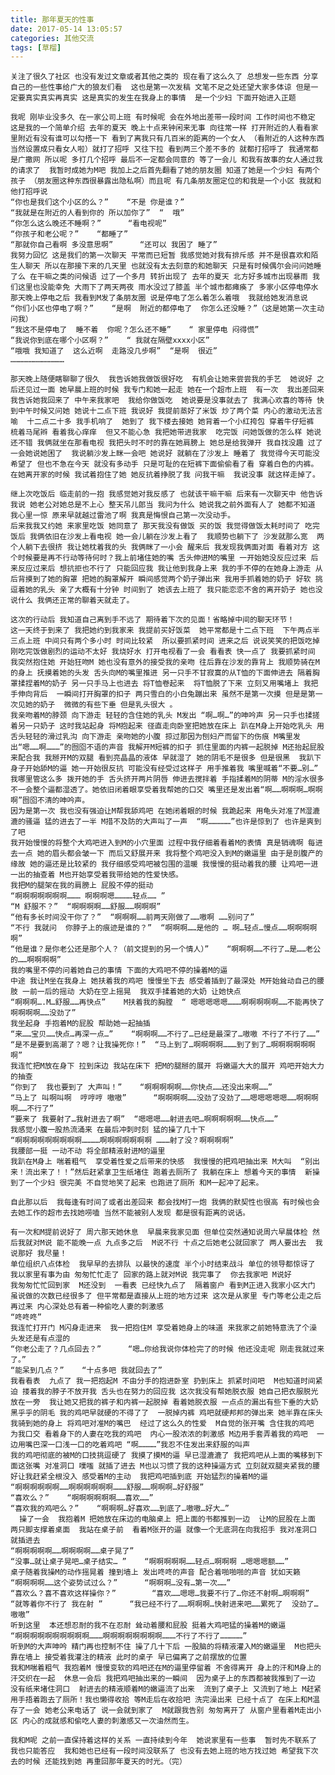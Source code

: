 ```yaml
---
title: 那年夏天的性事
date: 2017-05-14 13:05:57
categories: 其他交流
tags: [草榴]
---
```

    关注了很久了社区 也没有发过文章或者其他之类的 现在看了这么久了 总想发一些东西 分享自己的一些性事给广大的狼友们看  这也是第一次发稿 文笔不足之处还望大家多体谅 但是一定要真实真实再真实 这是真实的发生在我身上的事情  是一个少妇 下面开始进入正题

    我呢 刚毕业没多久 在一家公司上班 有时候呢 会在外地出差带一段时间 工作时间也不稳定 这是我的一个简单介绍 去年的夏天 晚上十点来钟闲来无事 向往常一样 打开附近的人看看家里附近有没有谁可以勾搭一下 看到了离我只有几百米的距离的一个女人 （看附近的人这种东西  当然设置成只看女人啦）就打了招呼 又往下拉 看到两三个差不多的 就都打招呼了 我通常都是广撒网 所以呢 多打几个招呼 最后不一定都会同意的 等了一会儿 和我有故事的女人通过我的请求了  我暂时成她为M吧 我加上之后首先翻看了她的朋友圈 知道了她是一个少妇 有两个孩子 （朋友圈这种东西很暴露出隐私啊）而且呢 有几条朋友圈定位的和我是一个小区 我就和他打招呼说
    “你也是我们这个小区的么？”    “不是 你是谁？”
    “我就是在附近的人看到你的 所以加你了”  “  哦”
    “你怎么这么晚还不睡啊？”      “看电视呢”
    “你孩子和老公呢？”    “都睡了”
    “那就你自己看啊 多没意思啊”      “还可以 我困了 睡了”
    我努力回忆 这是我们的第一次聊天 平常而已短暂 我感觉她对我有排斥感 并不是很喜欢和陌生人聊天 所以在那接下来的几天里 也就没有太去刻意的和她聊天 只是有时候偶尔会问问她睡了么 在干嘛之类的问候语 过了一个多月 转折出现了 去年的夏天 北方好多城市出现暴雨 我们这里也没能幸免 大雨下了两天两夜 雨水没过了膝盖 半个城市都瘫痪了 多家小区停电停水 那天晚上停电之后 我看到M发了条朋友圈 说是停电了怎么着怎么着哦  我就给她发消息说
    “你们小区也停电了啊？”    “是啊  附近的都停电了  你怎么还没睡？”（这是她第一次主动问我）
    “我这不是停电了  睡不着  你呢？怎么还不睡”    “ 家里停电 闷得慌”
    “我说你到底在哪个小区啊？”    “ 我就在隔壁xxxx小区”
    “哦哦 我知道了  这么近啊  走路没几步啊”  “是啊  很近”
    ………………………………

    那天晚上随便瞎聊聊了很久  我告诉她我做饭很好吃  有机会让她来尝尝我的手艺  她说好 之后还见过一面 她早晨上班的时候 我专门和她一起走 她在一个超市上班  有一次  我出差回来 我告诉她我回来了 中午来我家吧  我给你做饭吃  她说要是没事就去了 我满心欢喜的等待 快到中午时候又问她 她说十二点下班 我说好 我提前蒸好了米饭 炒了两个菜 内心的激动无法言喻  十二点二十多 我手机响了  她到了 我下楼去接她 她背着一个小红挎包 穿着牛仔短裤 梳着马尾辫 看着我心痒痒  但又不能心急 我把她带进我家  吃完饭 问她饭做的怎么样 她说还不错 我俩就坐在那看电视 我把头时不时的靠在她肩膀上 她总是给我弹开 我自找没趣 过了一会她说她困了  我说躺沙发上眯一会吧 她说好 就躺在了沙发上 睡着了 我觉得今天可能没希望了 但也不急在今天 就没有多动手 只是可耻的在短裤下面偷偷看了看 穿着白色的内裤。在她离开家的时候 我试着抱住了她 她反抗着挣脱了我 问我干嘛  我说没事 就这样走掉了。

    继上次吃饭后 临走前的一抱 我感觉她对我反感了 也就该干嘛干嘛 后来有一次聊天中 他告诉我说 她老公对她总是不上心 整天吊儿郎当 我问为什么 她说我之前外面有人了 她都不知道 我心里一惊 原来早就越过雷池了啊 我真是悔恨自己第一次没动手。
    后来我我又约她 来家里吃饭 她同意了 那天我没有做饭 买的饭 我觉得做饭太耗时间了 吃完饭后 我俩依旧在沙发上看电视 她一会儿躺在沙发上看了  我顺势也躺下了 沙发就那么宽  两个人躺下去很挤 我让她枕着我的头 我俩眯了一小会 醒来后 我发现我俩面对面 看着对方 这个时候要是再不行动等待何时？我上前堵住她的嘴 舌头伸进M的嘴里 一开始她没反应过来 后来反应过来后 想抗拒也不行了 只能回应我 我让他到我身上来 我的手不停的在她身上游走 从后背摸到了她的胸罩 把她的胸罩解开 瞬间感觉两个奶子弹出来 我用手抓着她的奶子 好软 挑逗着她的乳头 亲了大概有十分钟 时间到了 她该去上班了 我只能恋恋不舍的离开奶子 她也没说什么 我俩还正常的聊着天就走了。

    这次的行动后 我知道自己离到手不远了 期待着下次的见面！省略掉中间的聊天环节！
    这一天终于到来了 我把她约到我家来 我提前买好饭菜  她平常都是十二点下班  下午两点半三点上班 中间只有两个多小时 时间比较紧  所以要抓紧时间 进来之后 说说笑笑的把饭吃掉 刚吃完饭做剧烈的运动不太好 我烧好水 打开电视看了一会 看看表 快一点了 我要抓紧时间 我突然抱住她 开始狂吻M 她也没有意外的接受我的亲吻 往后靠在沙发的靠背上 我顺势骑在M的身上 抚摸着她的头发 舌头向M的嘴里推进 另一只手不甘寂寞的从T恤的下面伸进去 隔着胸罩揉捏着M的奶子 另一只手马上也进去 将T恤卷起来  将T恤脱了下来 立刻又用嘴堵上 我把手伸向背后  一瞬间打开胸罩的扣子 两只雪白的小白兔蹦出来 虽然不是第一次摸 但是是第一次见她的奶子  微微的有些下垂 但是乳头很大 。
    我亲吻着M的脖颈 向下游走 轻轻的含住她的乳头 M发出 “啊…啊…”的呻吟声 另一只手也揉搓着另一只奶子 这时我站起身 将M抱起来 径直走向卧室把她放在床上 趴在M身上开始吃乳头 用舌头轻轻的滑过乳沟 向下游走 亲吻她的小腹 掠过那因为刨妇产而留下的伤痕 M嘴里发出“嗯……啊………”的囫囵不语的声音 我解开M短裤的扣子 抓住里面的内裤一起脱掉 M还抬起屁股来配合我 我掰开M的双腿 看到亮晶晶的液体 早就湿了 她的阴毛不是很多 但是很黑  我趴下身子开始舔M的逼 她一开始很反抗 可能没有经受过这样子 用手推着我 嘴里喊着“不要…别…” 我哪里管这么多 拨开她的手 舌头挤开两片阴唇 伸进去搅拌着 手指揉着M的阴蒂 M的淫水很多 不一会整个逼都湿透了。她依旧闭着眼享受着我帮她的口交 嘴里还是发出着“啊……啊啊啊…啊啊啊”囫囵不清的呻吟声。
    因为是第一次 我也没有强迫让M帮我舔鸡吧 在她闭着眼的时候 我跪起来 用龟头对准了M湿漉漉的骚逼 猛的进去了一半 M措不及防的大声叫了一声  “啊……………”也许是惊到了 也许是爽到了吧
    我开始慢慢的将整个大鸡吧进入到M的小穴里面 过程中我仔细着看着M的表情 真是销魂啊 每进去一点 她的眉头都会皱一下 而后又舒展开来 我将整个鸡吧没入到M的嫩逼里 由于是剖腹产的缘故 她的逼还是比较紧的 我仔细感受鸡吧被包围的温暖 我慢慢的挺动着我的腰 让鸡吧一进一出的抽查着 M也开始享受着我带给她的性爱快感。
    我把M的腿架在我的肩膀上 屁股不停的挺动
    “啊啊啊啊啊啊啊……… 啊啊啊嗯…………轻点…… ”
    “M 舒服不？”  “啊啊啊啊……舒服……啊啊啊”
    “他有多长时间没干你了？”  “啊啊啊……前两天刚做了……嗷啊 ……别问了”
    “不行 我就问  你脖子上的痕迹是谁的？”  “啊啊啊……是他的 … 啊…轻点…慢点……啊啊啊啊啊”
    “他是谁？是你老公还是那个人？（前文提到的另一个情人）”    “啊啊啊……不行了…是……老公的……啊啊啊啊”
    我的嘴里不停的问着她自己的事情 下面的大鸡吧不停的操着M的逼
    中途 我让M坐在我身上 她扶着我的鸡吧 慢慢坐下去 感受着插到了最深处 M开始耸动自己的腰肢 一前一后的摇动 大奶在空上摇晃  我双手揉着她的大奶 让她快点
    “啊啊啊….M…舒服……再快点”    M扶着我的胸膛  “ 嗯嗯嗯嗯嗯………啊啊啊啊啊……不能再快了 啊啊啊啊……没劲了”
    我坐起身 手抱着M的屁股 帮助她一起抽插
    “来……宝贝……快点…再深一点…”    “啊啊啊……不行了…已经是最深了…嗷嗷 不行了不行了……”
    “是不是要到高潮了？嗯？让我操死你！”  “马上到了…啊啊啊啊………到了到了…啊啊啊啊啊啊啊”
    我连忙把M放在身下 拉到床边 我站在床下 把M的腿掰的展开 将嫩逼大大的展开 鸡吧开始大力的抽查
    “你到了  我也要到了 大声叫！”    “啊啊啊啊啊……你快点……还没出来啊……”
    “马上了 叫啊叫啊  哼哼哼 嗷嗷”      “啊啊啊啊……没劲了没劲了……嗯嗯嗯嗯嗯……啊啊啊啊……不行了”
    “要来了 我要射了…我射进去了啊”  “嗯嗯嗯……射进去吧…啊啊啊啊啊……快点……”
    我感觉小腹一股热流涌来 在最后冲刺时刻 猛的操了几十下
    “啊啊啊啊啊啊啊啊啊…………啊啊啊啊啊啊啊 ………射了没？啊啊啊啊”
    我腰部一挺 一动不动 将全部精液射进M的逼里
    我趴在M身上 喘着粗气  享受着性爱之后带来的快感  我慢慢的把鸡吧抽出来 M大叫  “别出来！流出来了！！”然后赶紧拿卫生纸堵住 跑着去厕所了 我躺在床上 想着今天的事情  新操到了一个少妇 很完美 不自觉地笑了起来 也跑进了厕所 和M一起冲了起来。

    自此那以后  我每逢有时间了或者出差回来 都会找M打一炮 我俩的默契性也很高 有时候也会去她工作的超市去找她唠嗑 当然不能被别人发现 都是很有距离的说话。

    有一次和M提前说好了 周六那天她休息  早晨来我家见面 但单位突然通知说周六早晨体检 然后我就对M说 能不能晚一点 九点多之后  M说不行 十点之后她老公就回家了 两人要出去  我说那好 我尽量！
    单位组织八点体检  我早早的去排队 以最快的速度 半个小时结束战斗 单位的领导都惊讶了 我以家里有事为由 匆匆忙忙走了 回家的路上就对M说 我完事了  你去我家吧 M说好
    我匆匆忙忙回到家  M还没到  一看表 已经快九点了  隔着窗户 看到M正进入我家小区大门 虽说做的次数已经很多了 但平常都是直接从上班的地方过来 这次是从家里 专门等老公走之后再过来 内心深处总有着一种偷吃人妻的刺激感
    “咚咚咚”
    我连忙打开门 M闪身走进来  我一把抱住M 享受着她身上的味道 来我家之前她特意洗了个澡 头发还是有点湿的
    “你老公走了？几点回去？”      “嗯…你给我说你体检完了的时候 他还没走呢 刚走我就过来了。”
    “能呆到几点？”    “十点多吧 我就回去了”
    我看看表  九点了 我一把抱起M 不由分手的抱进卧室 扔到床上 抓紧时间吧  M也知道时间紧迫 搂着我的脖子不放开我 舌头也在努力的回应我 这次我没有帮她脱衣服 她自己把衣服脱光放在一旁  我让她又把我的裤子和内裤一起脱掉 看着她脱衣服 一点点的漏出有些下垂的大奶 黑乎乎的阴毛 我的鸡吧早就硬的不得了了  一脱掉内裤 鸡吧就硬邦邦的弹出来 她半靠在床头 我骑到她的身上 将鸡吧对准M的嘴巴  经过了这么久的性爱  M自觉的张开嘴 含住我的鸡吧 为我口交 看着身下的人妻在吃我的鸡吧  内心一股浓浓的刺激感 M边用手套弄着我的鸡吧  一边用嘴巴深一口浅一口的吃着鸡吧 “啊…………”我忍不住发出来舒服的叫声
    我的鸡吧彻底的被M的口技挑逗硬了 我摸了摸M的逼 早已湿漉漉了 我把鸡吧从上面的嘴移到下面这张嘴 对准洞口 噗嗤 就插了进去 M也以习惯了我的这种操逼方式 立刻就双腿夹紧我的腰  好让我赶紧全根没入 感受着M的主动  我把鸡吧插到底 开始猛烈的操着M的逼
    “啊啊啊啊啊啊……啊啊啊啊啊啊………舒服……啊啊啊…好舒服”
    “喜欢么？”    “啊啊啊啊啊啊……喜欢……”
    “喜欢我的鸡吧么？”    “啊啊啊…好喜欢……到底了…嗷嗷…好大…”
      操了一会  我抱着M 把她放在床边的电脑桌上 把上面的书都推到一边  让M的屁股在上面  两只脚支撑着桌面  我站在桌子前  看着M张开的逼 就像一个无底洞在向我招手 我对准洞口 就插进去
    “啊啊啊啊啊……啊啊啊啊……桌子晃了”
    “没事…就让桌子晃吧…桌子结实… ”    “啊啊啊啊啊……轻点…啊啊啊 …嗯嗯嗯额……”
    桌子随着我操M的动作摇晃着 撞到墙上 发出咚咚的声音 配合着啪啪啪的声音 犹如天籁
    “啊啊啊啊……这个姿势试过么？”      “啊啊啊…没有…第一次……”
    “喜欢么？喜不喜欢这样操你？”        “喜欢……嗯嗯…我要不行了…你还不射啊…啊啊啊”
    “就等着你不行了 我在射 ”      “我已经不行了……啊啊啊…快射进来吧……累死了  没劲了…嗷嗷”
    听到这里  本还想忍耐的我不在忍耐 耸动着腰和屁股 挺着大鸡吧猛的操着M的嫩逼
    “啊啊啊啊啊啊啊啊啊啊………啊啊啊啊啊啊啊啊………不行了不行了……………”
    听到M的大声呻吟 精门再也控制不住 操了几十下后 一股脑的将精液灌入M的嫩逼里  M也把头靠在墙上 接受着我灌注的精液 此时的桌子 早已偏离了之前摆放的位置
    我和M喘着粗气 我抱着M 慢慢变软的鸡吧还在M的逼里停留着 不舍得离开 身上的汗和M身上的汗交织在一起  休息一会后 我把鸡吧抽出来的一瞬间  因为桌子上的东西都被我推到了一边 没有纸来堵住洞口  射进去的精液顺着M的嫩逼流了出来  流到了桌子上 又流到了地上 M赶紧用手捂着跑去了厕所！我也懒得收拾 等M走后在收拾吧 洗完澡出来 已经十点了 在床上和M温存了一会 她老公来电话了 说一会就到家了  M就跟我告别 匆匆离开了 从窗户里看着M走出小区 内心的成就感和偷吃人妻的刺激感又一次油然而生。
   
    我和M呢 之前一直保持着这样的关系 一直持续到今年  她说家里有一些事  暂时先不联系了  我也只能答应  我和她也已经有一段时间没联系了 也没有去她上班的地方找过她 希望我下次去的时候 还能找到她 再重回那年夏天的时光。（完）